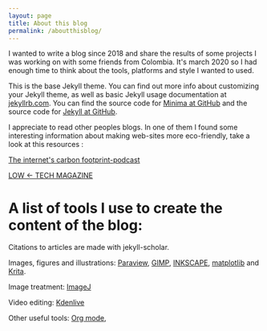```yaml
---
layout: page
title: About this blog
permalink: /aboutthisblog/
---
```


I wanted to write a blog since 2018 and share the results of some projects I was working on with some friends from Colombia. It's march 2020 so I had enough time to think about the tools, platforms and style I wanted to used. 

This is the base Jekyll theme. You can find out more info about customizing your Jekyll theme, as well as basic Jekyll usage documentation at [jekyllrb.com](https://jekyllrb.com/). You can find the source code for [Minima at GitHub](https://github.com/jekyll/minima) and the source code for [Jekyll at GitHub](https://github.com/jekyll/jekyll). 

I appreciate to read other peoples blogs. In one of them I found some interesting information about making web-sites more eco-friendly, take a look at this resources :

[The internet's carbon footprint-podcast](https://irlpodcast.org/season5/episode3/)

[LOW <- TECH MAGAZINE](https://solar.lowtechmagazine.com/)

# A list of tools I use to create the content of the blog:

Citations to articles are made with jekyll-scholar.

Images, figures and illustrations: [Paraview](https://www.paraview.org/), [GIMP](https://www.gimp.org/), [INKSCAPE](https://inkscape.org/), [matplotlib](https://matplotlib.org/) and [Krita](https://krita.org/en/).

Image treatment: [ImageJ](https://imagej.nih.gov/ij/)

Video editing: [Kdenlive](https://kdenlive.org/es/)

Other useful tools: [Org mode](https://www.orgmode.org/), 

[jekyll-organization]: https://github.com/jekyll
